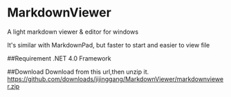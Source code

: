MarkdownViewer
==============

A light markdown viewer &amp; editor for windows

It's similar with MarkdownPad, but faster to start and easier to view file 

##Requirement
.NET 4.0 Framework

##Download
Download from this url,then unzip it.
    <https://github.com/downloads/jijinggang/MarkdownViewer/markdownviewer.zip>